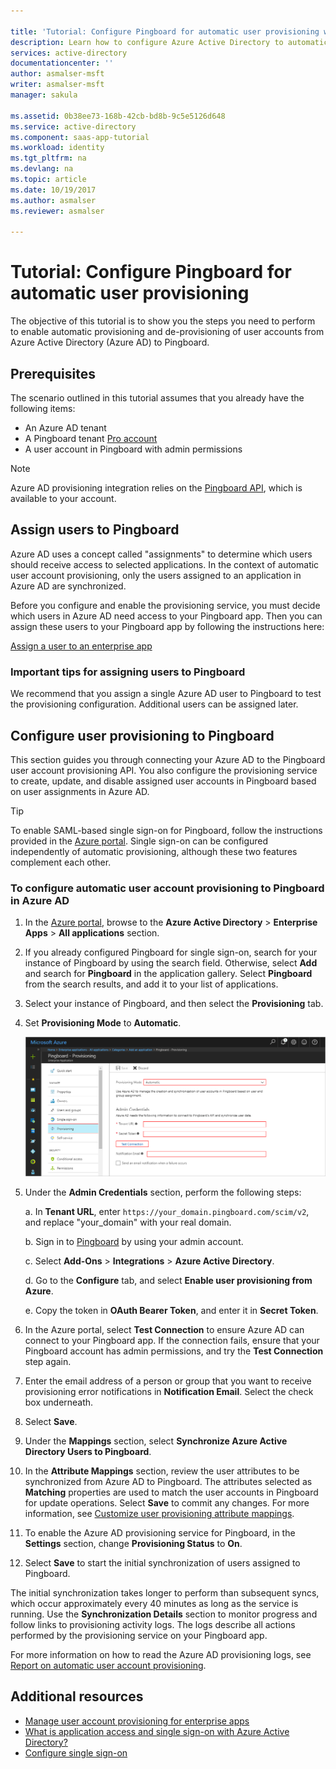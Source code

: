 ```yaml
---

title: 'Tutorial: Configure Pingboard for automatic user provisioning with Azure Active Directory | Microsoft Docs'
description: Learn how to configure Azure Active Directory to automatically provision and de-provision user accounts to Pingboard.
services: active-directory
documentationcenter: ''
author: asmalser-msft
writer: asmalser-msft
manager: sakula

ms.assetid: 0b38ee73-168b-42cb-bd8b-9c5e5126d648
ms.service: active-directory
ms.component: saas-app-tutorial
ms.workload: identity
ms.tgt_pltfrm: na
ms.devlang: na
ms.topic: article
ms.date: 10/19/2017
ms.author: asmalser
ms.reviewer: asmalser

---
```


# Tutorial: Configure Pingboard for automatic user provisioning

The objective of this tutorial is to show you the steps you need to perform to enable automatic provisioning and de-provisioning of user accounts from Azure Active Directory (Azure AD) to Pingboard.

## Prerequisites

The scenario outlined in this tutorial assumes that you already have the following items:

*   An Azure AD tenant
*   A Pingboard tenant [Pro account](https://pingboard.com/pricing) 
*   A user account in Pingboard with admin permissions 

> [!NOTE] 
> Azure AD provisioning integration relies on the [Pingboard API](`https://your_domain.pingboard.com/scim/v2`), which is available to your account.

## Assign users to Pingboard

Azure AD uses a concept called "assignments" to determine which users should receive access to selected applications. In the context of automatic user account provisioning, only the users assigned to an application in Azure AD are synchronized. 

Before you configure and enable the provisioning service, you must decide which users in Azure AD need access to your Pingboard app. Then you can assign these users to your Pingboard app by following the instructions here:

[Assign a user to an enterprise app](../manage-apps/assign-user-or-group-access-portal.md)

### Important tips for assigning users to Pingboard

We recommend that you assign a single Azure AD user to Pingboard to test the provisioning configuration. Additional users can be assigned later.

## Configure user provisioning to Pingboard 

This section guides you through connecting your Azure AD to the Pingboard user account provisioning API. You also configure the provisioning service to create, update, and disable assigned user accounts in Pingboard based on user assignments in Azure AD.

> [!TIP]
> To enable SAML-based single sign-on for Pingboard, follow the instructions provided in the [Azure portal](https://portal.azure.com). Single sign-on can be configured independently of automatic provisioning, although these two features complement each other.

### To configure automatic user account provisioning to Pingboard in Azure AD

1. In the [Azure portal](https://portal.azure.com), browse to the **Azure Active Directory** > **Enterprise Apps** > **All applications** section.

1. If you already configured Pingboard for single sign-on, search for your instance of Pingboard by using the search field. Otherwise, select **Add** and search for **Pingboard** in the application gallery. Select **Pingboard** from the search results, and add it to your list of applications.

1. Select your instance of Pingboard, and then select the **Provisioning** tab.

1. Set **Provisioning Mode** to **Automatic**.

    ![Pingboard Provisioning](./media/pingboard-provisioning-tutorial/pingboardazureprovisioning.png)
    
1. Under the **Admin Credentials** section, perform the following steps:

    a. In **Tenant URL**, enter `https://your_domain.pingboard.com/scim/v2`, and replace "your_domain" with your real domain.

    b. Sign in to [Pingboard](https://pingboard.com/) by using your admin account.

    c. Select **Add-Ons** > **Integrations** > **Azure Active Directory**.

    d. Go to the **Configure** tab, and select **Enable user provisioning from Azure**.

    e. Copy the token in **OAuth Bearer Token**, and enter it in **Secret Token**.

1. In the Azure portal, select **Test Connection** to ensure Azure AD can connect to your Pingboard app. If the connection fails, ensure that your Pingboard account has admin permissions, and try the **Test Connection** step again.

1. Enter the email address of a person or group that you want to receive provisioning error notifications in **Notification Email**. Select the check box underneath.

1. Select **Save**. 

1. Under the **Mappings** section, select **Synchronize Azure Active Directory Users to Pingboard**.

1. In the **Attribute Mappings** section, review the user attributes to be synchronized from Azure AD to Pingboard. The attributes selected as **Matching** properties are used to match the user accounts in Pingboard for update operations. Select **Save** to commit any changes. For more information, see [Customize user provisioning attribute mappings](../active-directory-saas-customizing-attribute-mappings.md).

1. To enable the Azure AD provisioning service for Pingboard, in the **Settings** section, change **Provisioning Status** to **On**.

1. Select **Save** to start the initial synchronization of users assigned to Pingboard.

The initial synchronization takes longer to perform than subsequent syncs, which occur approximately every 40 minutes as long as the service is running. Use the **Synchronization Details** section to monitor progress and follow links to provisioning activity logs. The logs describe all actions performed by the provisioning service on your Pingboard app.

For more information on how to read the Azure AD provisioning logs, see [Report on automatic user account provisioning](../active-directory-saas-provisioning-reporting.md).

## Additional resources

* [Manage user account provisioning for enterprise apps](../manage-apps/configure-automatic-user-provisioning-portal.md)
* [What is application access and single sign-on with Azure Active Directory?](../manage-apps/what-is-single-sign-on.md)
* [Configure single sign-on](pingboard-tutorial.md)
